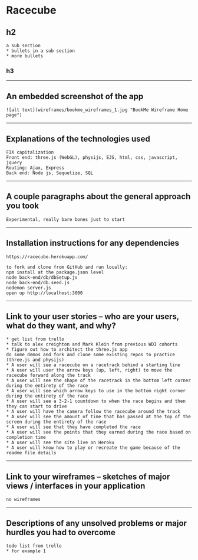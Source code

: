 # Racecube

## h2
```
a sub section
* bullets in a sub section
* more bullets
```
### h3

-----------------------------

## An embedded screenshot of the app
```
![alt text](wireframes/bookme_wireframes_1.jpg "BookMe Wireframe Home page")
```

-----------------------------
## Explanations of the technologies used
```
FIX capitalization
Front end: three.js (WebGL), physijs, EJS, html, css, javascript, jquery 
Routing: Ajax, Express
Back end: Node js, Sequelize, SQL
```

-----------------------------
## A couple paragraphs about the general approach you took
```
Experimental, really bare bones just to start
```

-----------------------------
## Installation instructions for any dependencies
```
https://racecube.herokuapp.com/

to fork and clone from GitHub and run locally:
npm install at the package.json level
node back-end/db/dbSetup.js
node back-end/db.seed.js
nodemon server.js
open up http://localhost:3000
```

-----------------------------
## Link to your user stories – who are your users, what do they want, and why?
```
* get list from trello 
* talk to alex creighton and Mark Klein from previous WDI cohorts
* figure out how to architect the three.js app
do some demos and fork and clone some existing repos to practice (three.js and physijs)
* A user will see a racecube on a racetrack behind a starting line
* A user will user the arrow keys (up, left, right) to move the racecube forward along the track
* A user will see the shape of the racetrack in the bottom left corner during the entirety of the race
* A user will see which arrow keys to use in the bottom right corner during the entirety of the race
* A user will see a 3-2-1 countdown to when the race begins and then they can start to drive
* A user will have the camera follow the racecube around the track
* A user will see the amount of time that has passed at the top of the screen during the entirety of the race
* A user will see that they have completed the race
* A user will see the points that they earned during the race based on completion time
* A user will see the site live on Heroku
* A user will know how to play or recreate the game because of the readme file details
```
-----------------------------
## Link to your wireframes – sketches of major views / interfaces in your application
```
no wireframes
```

-----------------------------
## Descriptions of any unsolved problems or major hurdles you had to overcome
```
todo list from trello
* for example 1

```
